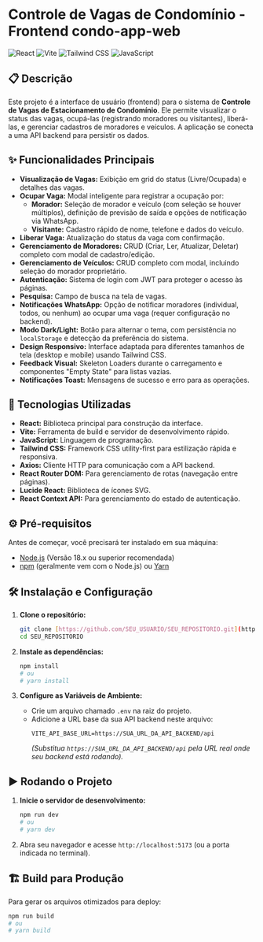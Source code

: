 # Controle de Vagas de Condomínio - Frontend  condo-app-web

![React](https://img.shields.io/badge/React-20232A?style=for-the-badge&logo=react&logoColor=61DAFB) ![Vite](https://img.shields.io/badge/Vite-646CFF?style=for-the-badge&logo=vite&logoColor=white) ![Tailwind CSS](https://img.shields.io/badge/Tailwind_CSS-38B2AC?style=for-the-badge&logo=tailwind-css&logoColor=white) ![JavaScript](https://img.shields.io/badge/JavaScript-F7DF1E?style=for-the-badge&logo=javascript&logoColor=black)

## 📋 Descrição

Este projeto é a interface de usuário (frontend) para o sistema de **Controle de Vagas de Estacionamento de Condomínio**. Ele permite visualizar o status das vagas, ocupá-las (registrando moradores ou visitantes), liberá-las, e gerenciar cadastros de moradores e veículos. A aplicação se conecta a uma API backend para persistir os dados.

## ✨ Funcionalidades Principais

* **Visualização de Vagas:** Exibição em grid do status (Livre/Ocupada) e detalhes das vagas.
* **Ocupar Vaga:** Modal inteligente para registrar a ocupação por:
    * **Morador:** Seleção de morador e veículo (com seleção se houver múltiplos), definição de previsão de saída e opções de notificação via WhatsApp.
    * **Visitante:** Cadastro rápido de nome, telefone e dados do veículo.
* **Liberar Vaga:** Atualização do status da vaga com confirmação.
* **Gerenciamento de Moradores:** CRUD (Criar, Ler, Atualizar, Deletar) completo com modal de cadastro/edição.
* **Gerenciamento de Veículos:** CRUD completo com modal, incluindo seleção do morador proprietário.
* **Autenticação:** Sistema de login com JWT para proteger o acesso às páginas.
* **Pesquisa:** Campo de busca na tela de vagas.
* **Notificações WhatsApp:** Opção de notificar moradores (individual, todos, ou nenhum) ao ocupar uma vaga (requer configuração no backend).
* **Modo Dark/Light:** Botão para alternar o tema, com persistência no `localStorage` e detecção da preferência do sistema.
* **Design Responsivo:** Interface adaptada para diferentes tamanhos de tela (desktop e mobile) usando Tailwind CSS.
* **Feedback Visual:** Skeleton Loaders durante o carregamento e componentes "Empty State" para listas vazias.
* **Notificações Toast:** Mensagens de sucesso e erro para as operações.

## 🚀 Tecnologias Utilizadas

* **React:** Biblioteca principal para construção da interface.
* **Vite:** Ferramenta de build e servidor de desenvolvimento rápido.
* **JavaScript:** Linguagem de programação.
* **Tailwind CSS:** Framework CSS utility-first para estilização rápida e responsiva.
* **Axios:** Cliente HTTP para comunicação com a API backend.
* **React Router DOM:** Para gerenciamento de rotas (navegação entre páginas).
* **Lucide React:** Biblioteca de ícones SVG.
* **React Context API:** Para gerenciamento do estado de autenticação.

## ⚙️ Pré-requisitos

Antes de começar, você precisará ter instalado em sua máquina:
* [Node.js](https://nodejs.org/) (Versão 18.x ou superior recomendada)
* [npm](https://www.npmjs.com/) (geralmente vem com o Node.js) ou [Yarn](https://yarnpkg.com/)

## 🛠️ Instalação e Configuração

1.  **Clone o repositório:**
    ```bash
    git clone [https://github.com/SEU_USUARIO/SEU_REPOSITORIO.git](https://github.com/SEU_USUARIO/SEU_REPOSITORIO.git)
    cd SEU_REPOSITORIO
    ```

2.  **Instale as dependências:**
    ```bash
    npm install
    # ou
    # yarn install
    ```

3.  **Configure as Variáveis de Ambiente:**
    * Crie um arquivo chamado `.env` na raiz do projeto.
    * Adicione a URL base da sua API backend neste arquivo:
        ```.env
        VITE_API_BASE_URL=https://SUA_URL_DA_API_BACKEND/api
        ```
        *(Substitua `https://SUA_URL_DA_API_BACKEND/api` pela URL real onde seu backend está rodando).*

## ▶️ Rodando o Projeto

1.  **Inicie o servidor de desenvolvimento:**
    ```bash
    npm run dev
    # ou
    # yarn dev
    ```
2.  Abra seu navegador e acesse `http://localhost:5173` (ou a porta indicada no terminal).

## 🏗️ Build para Produção

Para gerar os arquivos otimizados para deploy:
```bash
npm run build
# ou
# yarn build

